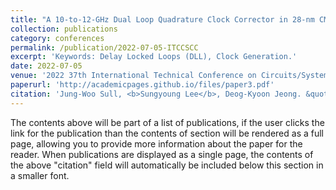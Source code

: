 ```yaml
---
title: "A 10-to-12-GHz Dual Loop Quadrature Clock Corrector in 28-nm CMOS Technology"
collection: publications
category: conferences
permalink: /publication/2022-07-05-ITCCSCC
excerpt: 'Keywords: Delay Locked Loops (DLL), Clock Generation.'
date: 2022-07-05
venue: '2022 37th International Technical Conference on Circuits/Systems, Computers and Communications (ITC-CSCC)'
paperurl: 'http://academicpages.github.io/files/paper3.pdf'
citation: 'Jung-Woo Sull, <b>Sungyoung Lee</b>, Deog-Kyoon Jeong. &quot;A 10-to-12-GHz Dual Loop Quadrature Clock Corrector in 28-nm CMOS Technology.&quot; <i>2022 37th International Technical Conference on Circuits/Systems, Computers and Communications (ITC-CSCC)</i>.'
---
```


The contents above will be part of a list of publications, if the user clicks the link for the publication than the contents of section will be rendered as a full page, allowing you to provide more information about the paper for the reader. When publications are displayed as a single page, the contents of the above "citation" field will automatically be included below this section in a smaller font.
